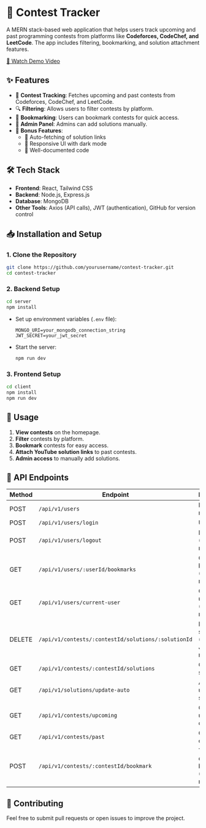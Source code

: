 # **🚀 Contest Tracker**

A MERN stack-based web application that helps users track upcoming and past programming contests from platforms like **Codeforces, CodeChef, and LeetCode**. The app includes filtering, bookmarking, and solution attachment features.

[🎥 Watch Demo Video](https://drive.google.com/file/d/1ZZ9gJ0bhIe87Efn14r4bUSo80pHsP0_V/view?usp=sharing)

## **✨ Features**
- 🎯 **Contest Tracking**: Fetches upcoming and past contests from Codeforces, CodeChef, and LeetCode.
- 🔍 **Filtering**: Allows users to filter contests by platform.
- 📌 **Bookmarking**: Users can bookmark contests for quick access.
- 🔑 **Admin Panel**: Admins can add solutions manually.
- 🎁 **Bonus Features**:
  - 🔄 Auto-fetching of solution links
  - 🌙 Responsive UI with dark mode
  - 📜 Well-documented code

## **🛠 Tech Stack**
- **Frontend**: React, Tailwind CSS
- **Backend**: Node.js, Express.js
- **Database**: MongoDB
- **Other Tools**: Axios (API calls), JWT (authentication), GitHub for version control

## **📥 Installation and Setup**

### **1. Clone the Repository**
```bash
git clone https://github.com/yourusername/contest-tracker.git
cd contest-tracker
```

### **2. Backend Setup**
```bash
cd server
npm install
```
- Set up environment variables (`.env` file):  
  ```
  MONGO_URI=your_mongodb_connection_string
  JWT_SECRET=your_jwt_secret
  ```
- Start the server:
  ```bash
  npm run dev
  ```

### **3. Frontend Setup**
```bash
cd client
npm install
npm run dev
```

## **🚀 Usage**
1. **View contests** on the homepage.
2. **Filter** contests by platform.
3. **Bookmark** contests for easy access.
4. **Attach YouTube solution links** to past contests.
5. **Admin access** to manually add solutions.

## **📡 API Endpoints**
| Method | Endpoint | Description |
|--------|---------|-------------|
| POST | `/api/v1/users` | Register a new user |
| POST | `/api/v1/users/login` | User login |
| POST | `/api/v1/users/logout` | Logout user (JWT required) |
| GET | `/api/v1/users/:userId/bookmarks` | Get all bookmarks (JWT required) |
| GET | `/api/v1/users/current-user` | Get current user details (JWT required) |
| DELETE | `/api/v1/contests/:contestId/solutions/:solutionId` | Delete a solution (Admin & JWT required) |
| GET | `/api/v1/contests/:contestId/solutions` | Get all solutions |
| GET | `/api/v1/solutions/update-auto` | Auto-update solution link |
| GET | `/api/v1/contests/upcoming` | Get upcoming contests |
| GET | `/api/v1/contests/past` | Get past contests |
| POST | `/api/v1/contests/:contestId/bookmark` | Toggle contest bookmark (JWT required) |

## **🤝 Contributing**
Feel free to submit pull requests or open issues to improve the project.

